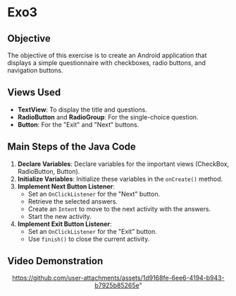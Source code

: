 # Exo3
## Objective
The objective of this exercise is to create an Android application that displays a simple questionnaire with checkboxes, radio buttons, and navigation buttons.

## Views Used
- **TextView**: To display the title and questions.
- **RadioButton** and **RadioGroup**: For the single-choice question.
- **Button**: For the "Exit" and "Next" buttons.

## Main Steps of the Java Code
1. **Declare Variables**: Declare variables for the important views (CheckBox, RadioButton, Button).
2. **Initialize Variables**: Initialize these variables in the `onCreate()` method.
3. **Implement Next Button Listener**:
   - Set an `OnClickListener` for the "Next" button.
   - Retrieve the selected answers.
   - Create an `Intent` to move to the next activity with the answers.
   - Start the new activity.
4. **Implement Exit Button Listener**:
   - Set an `OnClickListener` for the "Exit" button.
   - Use `finish()` to close the current activity.

## Video Demonstration
<div align="center">

   
https://github.com/user-attachments/assets/1d9168fe-6ee6-4194-b943-b7925b85265e"

</div>
